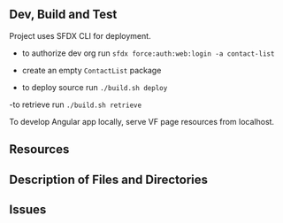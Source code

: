 ## Dev, Build and Test
Project uses SFDX CLI for deployment.

- to authorize dev org run 
`sfdx force:auth:web:login -a contact-list`

- create an empty `ContactList` package

- to deploy source run 
`./build.sh deploy`

-to retrieve run 
`./build.sh retrieve`

To develop Angular app locally, serve VF page resources from localhost.

## Resources


## Description of Files and Directories


## Issues


